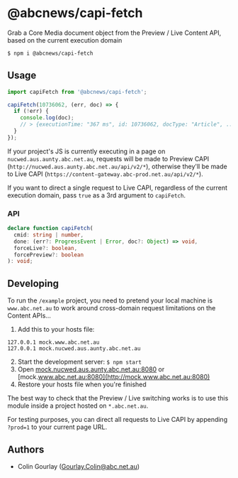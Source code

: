 # @abcnews/capi-fetch

Grab a Core Media document object from the Preview / Live Content API, based on the current execution domain

```sh
$ npm i @abcnews/capi-fetch
```

## Usage

```js
import capiFetch from '@abcnews/capi-fetch';

capiFetch(10736062, (err, doc) => {
  if (!err) {
    console.log(doc);
    // > {executionTime: "367 ms", id: 10736062, docType: "Article", ...}
  }
});
```

If your project's JS is currently executing in a page on `nucwed.aus.aunty.abc.net.au`, requests will be made to Preview CAPI (`http://nucwed.aus.aunty.abc.net.au/api/v2/*`), otherwise they'll be made to Live CAPI (`https://content-gateway.abc-prod.net.au/api/v2/*`).

If you want to direct a single request to Live CAPI, regardless of the current execution domain, pass `true` as a 3rd argument to `capiFetch`.

### API

```ts
declare function capiFetch(
  cmid: string | number,
  done: (err?: ProgressEvent | Error, doc?: Object) => void,
  forceLive?: boolean,
  forcePreview?: boolean
): void;
```

## Developing

To run the `/example` project, you need to pretend your local machine is `www.abc.net.au` to work around cross-domain request limitations on the Content APIs...

1. Add this to your hosts file:

```
127.0.0.1 mock.www.abc.net.au
127.0.0.1 mock.nucwed.aus.aunty.abc.net.au
```

2. Start the development server: `$ npm start`
3. Open [mock.nucwed.aus.aunty.abc.net.au:8080](http://mock.nucwed.aus.aunty.abc.net.au:8080) or [mock.www.abc.net.au:8080](http://mock.www.abc.net.au:8080)
4. Restore your hosts file when you're finished

The best way to check that the Preview / Live switching works is to use this module inside a project hosted on `*.abc.net.au`.

For testing purposes, you can direct all requests to Live CAPI by appending `?prod=1` to your current page URL.

## Authors

- Colin Gourlay ([Gourlay.Colin@abc.net.au](mailto:Gourlay.Colin@abc.net.au))
